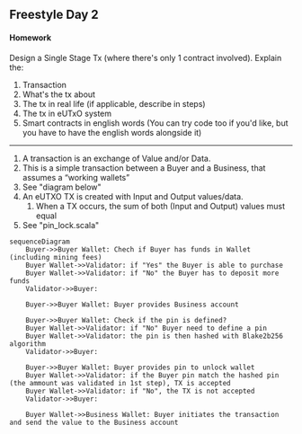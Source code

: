 ## Freestyle Day 2

#### Homework
Design a Single Stage Tx (where there's only 1 contract involved). Explain the:
1. Transaction
2. What's the tx about
3. The tx in real life (if applicable, describe in steps)
4. The tx in eUTxO system
5. Smart contracts in english words (You can try code too if you'd like, but you have to have the english words alongside it)

---

1. A transaction is an exchange of Value and/or Data.
2. This is a simple transaction between a Buyer and a Business, that assumes  a “working wallets”
3. See "diagram below"
4. An eUTXO TX is created with Input and Output values/data.
    1. When a TX occurs, the sum of both (Input and Output) values must equal
5. See "pin_lock.scala"


```mermaid
sequenceDiagram
    Buyer->>Buyer Wallet: Chech if Buyer has funds in Wallet (including mining fees)
    Buyer Wallet->>Validator: if "Yes" the Buyer is able to purchase
    Buyer Wallet->>Validator: if "No" the Buyer has to deposit more funds
    Validator->>Buyer: 

    Buyer->>Buyer Wallet: Buyer provides Business account

    Buyer->>Buyer Wallet: Check if the pin is defined?
    Buyer Wallet->>Validator: if "No" Buyer need to define a pin
    Buyer Wallet->>Validator: the pin is then hashed with Blake2b256 algorithm
    Validator->>Buyer: 

    Buyer->>Buyer Wallet: Buyer provides pin to unlock wallet
    Buyer Wallet->>Validator: if the Buyer pin match the hashed pin (the ammount was validated in 1st step), TX is accepted
    Buyer Wallet->>Validator: if "No", the TX is not accepted
    Validator->>Buyer: 

    Buyer Wallet->>Business Wallet: Buyer initiates the transaction and send the value to the Business account
```